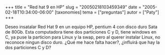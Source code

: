 +++
title = "Red hat 9 en HP"
slug = "20050218103459349"
date = "2005-02-18T10:34:00-06:00"
[taxonomies]
tema = ["preguntas"]
autor = ["Paty"]
+++

Deseo insatalar Red Hat 9 en un equipo HP, pentium 4 con disco duro Sata
de 80Gb. Esta computadora tiene dos particiones C y D, tiene windows en
C, ya puse la particion para Linux y la swap, pero al querer instalar
Linux, no reconoce ningun disco duro. ¿Qué me hace falta hacer?,
¿influirá que hay la dos particiones C y D?
